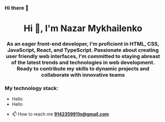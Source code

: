 ### Hi there 👋

<h1 align="center">Hi 👋, I'm Nazar Mykhailenko</h1>
<h3 align="center">As an eager front-end developer, I'm proficient in HTML, CSS, JavaScript, React, and TypeScript. Passionate about creating user friendly web interfaces, I'm committed to staying abreast of the latest trends and technologies in web development. Ready to contribute my skills to dynamic projects and collaborate with innovative teams</h3>

<h3 alight="start">My technology stack:</h3>
<ul>
  <li>Hello</li>
  <li>Hello</li>
</ul>


- 📫 How to reach me **9142359911n@gmail.com**


